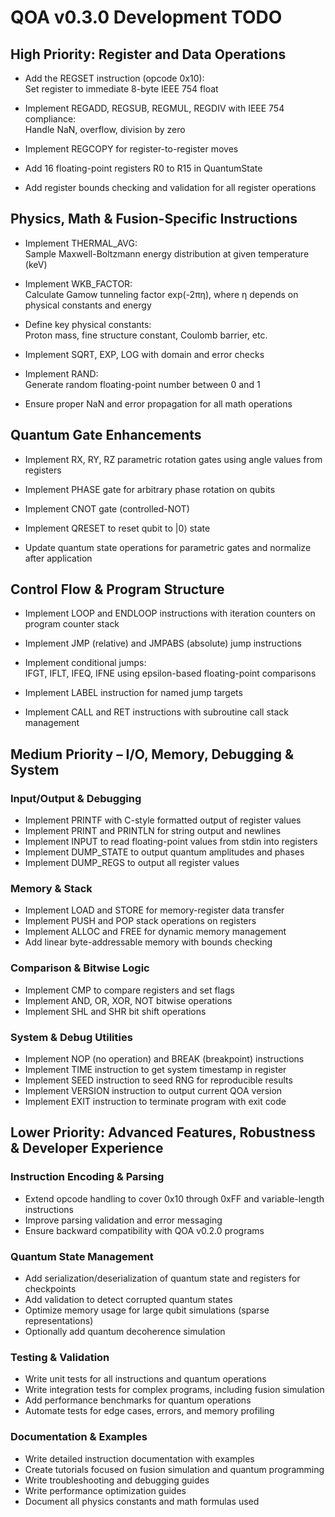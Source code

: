 # QOA v0.3.0 Development TODO

## High Priority: Register and Data Operations

- Add the REGSET instruction (opcode 0x10):  
  Set register to immediate 8-byte IEEE 754 float

- Implement REGADD, REGSUB, REGMUL, REGDIV with IEEE 754 compliance:  
  Handle NaN, overflow, division by zero

- Implement REGCOPY for register-to-register moves

- Add 16 floating-point registers R0 to R15 in QuantumState

- Add register bounds checking and validation for all register operations

## Physics, Math & Fusion-Specific Instructions

- Implement THERMAL_AVG:  
  Sample Maxwell-Boltzmann energy distribution at given temperature (keV)

- Implement WKB_FACTOR:  
  Calculate Gamow tunneling factor exp(-2πη), where η depends on physical constants and energy

- Define key physical constants:  
  Proton mass, fine structure constant, Coulomb barrier, etc.

- Implement SQRT, EXP, LOG with domain and error checks

- Implement RAND:  
  Generate random floating-point number between 0 and 1

- Ensure proper NaN and error propagation for all math operations

## Quantum Gate Enhancements

- Implement RX, RY, RZ parametric rotation gates using angle values from registers

- Implement PHASE gate for arbitrary phase rotation on qubits

- Implement CNOT gate (controlled-NOT)

- Implement QRESET to reset qubit to |0⟩ state

- Update quantum state operations for parametric gates and normalize after application


## Control Flow & Program Structure

- Implement LOOP and ENDLOOP instructions with iteration counters on program counter stack

- Implement JMP (relative) and JMPABS (absolute) jump instructions

- Implement conditional jumps:  
  IFGT, IFLT, IFEQ, IFNE using epsilon-based floating-point comparisons

- Implement LABEL instruction for named jump targets

- Implement CALL and RET instructions with subroutine call stack management


## Medium Priority – I/O, Memory, Debugging & System

### Input/Output & Debugging

- Implement PRINTF with C-style formatted output of register values
- Implement PRINT and PRINTLN for string output and newlines
- Implement INPUT to read floating-point values from stdin into registers
- Implement DUMP_STATE to output quantum amplitudes and phases
- Implement DUMP_REGS to output all register values

### Memory & Stack

- Implement LOAD and STORE for memory-register data transfer
- Implement PUSH and POP stack operations on registers
- Implement ALLOC and FREE for dynamic memory management
- Add linear byte-addressable memory with bounds checking

### Comparison & Bitwise Logic

- Implement CMP to compare registers and set flags
- Implement AND, OR, XOR, NOT bitwise operations
- Implement SHL and SHR bit shift operations

### System & Debug Utilities

- Implement NOP (no operation) and BREAK (breakpoint) instructions
- Implement TIME instruction to get system timestamp in register
- Implement SEED instruction to seed RNG for reproducible results
- Implement VERSION instruction to output current QOA version
- Implement EXIT instruction to terminate program with exit code


## Lower Priority: Advanced Features, Robustness & Developer Experience

### Instruction Encoding & Parsing

- Extend opcode handling to cover 0x10 through 0xFF and variable-length instructions
- Improve parsing validation and error messaging
- Ensure backward compatibility with QOA v0.2.0 programs

### Quantum State Management

- Add serialization/deserialization of quantum state and registers for checkpoints
- Add validation to detect corrupted quantum states
- Optimize memory usage for large qubit simulations (sparse representations)
- Optionally add quantum decoherence simulation

### Testing & Validation

- Write unit tests for all instructions and quantum operations
- Write integration tests for complex programs, including fusion simulation
- Add performance benchmarks for quantum operations
- Automate tests for edge cases, errors, and memory profiling

### Documentation & Examples

- Write detailed instruction documentation with examples
- Create tutorials focused on fusion simulation and quantum programming
- Write troubleshooting and debugging guides
- Write performance optimization guides
- Document all physics constants and math formulas used